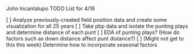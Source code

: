 John Incantalupo
TODO List for 4/16

[ ] Analyze previously-created field position data and create some visualization for all 25 years
[ ] Take pbp data and isolate the punting plays and determine distance of each punt
[ ] EDA of punting plays? (How do factors such as down distance affect punt distance?)
[ ] (Might not get to this this week) Determine how to incorporate seasonal factors
